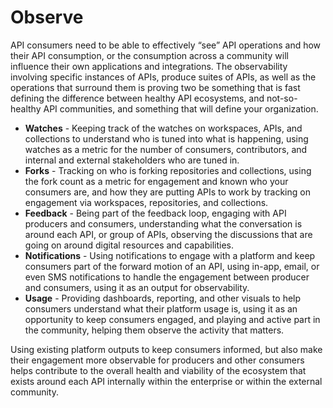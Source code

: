 # Observe
API consumers need to be able to effectively “see” API operations and how their API consumption, or the consumption across a community will influence their own applications and integrations. The observability involving specific instances of APIs, produce suites of APIs, as well as the operations that surround them is proving two be something that is fast defining the difference between healthy API ecosystems, and not-so-healthy API communities, and something that will define your organization.

- **Watches** - Keeping track of the watches on workspaces, APIs, and collections to understand who is tuned into what is happening, using watches as a metric for the number of consumers, contributors, and internal and external stakeholders who are tuned in.
- **Forks** - Tracking on who is forking repositories and collections, using the fork count as a metric for engagement and known who your consumers are, and how they are putting APIs to work by tracking on engagement via workspaces, repositories, and collections.
- **Feedback** - Being part of the feedback loop, engaging with API producers and consumers, understanding what the conversation is around each API, or group of APIs, observing the discussions that are going on around digital resources and capabilities.
- **Notifications** - Using notifications to engage with a platform and keep consumers part of the forward motion of an API, using in-app, email, or even SMS notifications to handle the engagement between producer and consumers, using it as an output for observability.
- **Usage** - Providing dashboards, reporting, and other visuals to help consumers understand what their platform usage is, using it as an opportunity to keep consumers engaged, and playing and active part in the community, helping them observe the activity that matters.

Using existing platform outputs to keep consumers informed, but also make their engagement more observable for producers and other consumers helps contribute to the overall health and viability of the ecosystem that exists around each API internally within the enterprise or within the external community.
